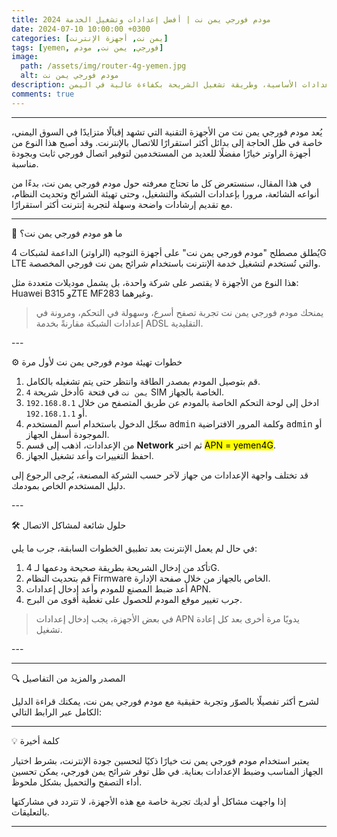 ```yaml
---
title: مودم فورجي يمن نت | أفضل إعدادات وتشغيل الخدمة 2024
date: 2024-07-10 10:00:00 +0300
categories: [يمن نت, أجهزة الإنترنت]
tags: [yemen, فورجي, يمن نت, مودم]
image:
  path: /assets/img/router-4g-yemen.jpg
  alt: مودم فورجي يمن نت
description: مقال شامل حول مودم فورجي يمن نت، مميزاته، الإعدادات الأساسية، وطريقة تشغيل الشريحة بكفاءة عالية في اليمن.
comments: true
---
```



---

يُعد مودم فورجي يمن نت من الأجهزة التقنية التي تشهد إقبالًا متزايدًا في السوق اليمني، خاصة في ظل الحاجة إلى بدائل أكثر استقرارًا للاتصال بالإنترنت. وقد أصبح هذا النوع من أجهزة الراوتر خيارًا مفضلًا للعديد من المستخدمين لتوفير اتصال فورجي ثابت وبجودة مناسبة.

في هذا المقال، سنستعرض كل ما تحتاج معرفته حول مودم فورجي يمن نت، بدءًا من أنواعه الشائعة، مرورا بإعدادات الشبكة والتشغيل، وحتى تهيئة الشرائح وتحديث النظام، مع تقديم إرشادات واضحة وسهلة لتجربة إنترنت أكثر استقرارًا.


---

🧩 ما هو مودم فورجي يمن نت؟

يُطلق مصطلح "مودم فورجي يمن نت" على أجهزة التوجيه (الراوتر) الداعمة لشبكات 4G LTE والتي تُستخدم لتشغيل خدمة الإنترنت باستخدام شرائح يمن نت فورجي المخصصة.

<p class='note'>
هذا النوع من الأجهزة لا يقتصر على شركة واحدة، بل يشمل موديلات متعددة مثل: Huawei B315 وZTE MF283 وغيرهما.
</p><blockquote class='s1'>
يمنحك مودم فورجي يمن نت تجربة تصفح أسرع، وسهولة في التحكم، ومرونة في إعدادات الشبكة مقارنةً بخدمة ADSL التقليدية.
</blockquote>
---

⚙️ خطوات تهيئة مودم فورجي يمن نت لأول مرة

<ol class='steps'>
  <li>قم بتوصيل المودم بمصدر الطاقة وانتظر حتى يتم تشغيله بالكامل.</li>
  <li>أدخل شريحة <code>4G يمن نت</code> في فتحة SIM الخاصة بالجهاز.</li>
  <li>ادخل إلى لوحة التحكم الخاصة بالمودم عن طريق المتصفح من خلال <code>192.168.8.1</code> أو <code>192.168.1.1</code>.</li>
  <li>سجّل الدخول باستخدام اسم المستخدم <kbd>admin</kbd> وكلمة المرور الافتراضية <kbd>admin</kbd> أو الموجودة أسفل الجهاز.</li>
  <li>من الإعدادات، اذهب إلى قسم <strong>Network</strong> ثم اختر <mark class='gold'>APN = yemen4G</mark>.</li>
  <li>احفظ التغييرات وأعد تشغيل الجهاز.</li>
</ol><p class='note wr'>
قد تختلف واجهة الإعدادات من جهاز لآخر حسب الشركة المصنعة، يُرجى الرجوع إلى دليل المستخدم الخاص بمودمك.
</p>
---

🛠️ حلول شائعة لمشاكل الاتصال

في حال لم يعمل الإنترنت بعد تطبيق الخطوات السابقة، جرب ما يلي:

<ol class='steps'>
  <li>تأكد من إدخال الشريحة بطريقة صحيحة ودعمها لـ 4G.</li>
  <li>قم بتحديث النظام Firmware الخاص بالجهاز من خلال صفحة الإدارة.</li>
  <li>أعد ضبط المصنع للمودم وأعد إدخال إعدادات APN.</li>
  <li>جرب تغيير موقع المودم للحصول على تغطية أقوى من البرج.</li>
</ol><blockquote class='s1'>
في بعض الأجهزة، يجب إدخال إعدادات APN يدويًا مرة أخرى بعد كل إعادة تشغيل.
</blockquote>
---

---

🔍 المصدر والمزيد من التفاصيل

لشرح أكثر تفصيلًا بالصوّر وتجربة حقيقية مع مودم فورجي يمن نت، يمكنك قراءة الدليل الكامل عبر الرابط التالي:



---

💡 كلمة أخيرة

يعتبر استخدام مودم فورجي يمن نت خيارًا ذكيًا لتحسين جودة الإنترنت، بشرط اختيار الجهاز المناسب وضبط الإعدادات بعناية. في ظل توفر شرائح يمن فورجي، يمكن تحسين أداء التصفح والتحميل بشكل ملحوظ.

إذا واجهت مشاكل أو لديك تجربة خاصة مع هذه الأجهزة، لا تتردد في مشاركتها بالتعليقات.


---
